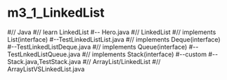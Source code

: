 # m3_1_LinkedList
#// Java
#// learn LinkedList
#--<E> Hero.java
#// LinkedList
#// implements List(interface)
#--TestLinkedListList.java
#// implements Deque(interface)
#--TestLinkedListDeque.java
#// implements Queue(interface)
#--TestLnkedListQueue.java
#// implements Stack(interface)
#--custom
#--Stack.java,TestStack.java
#// ArrayList/LinkedList
#// ArrayListVSLinkedList.java
